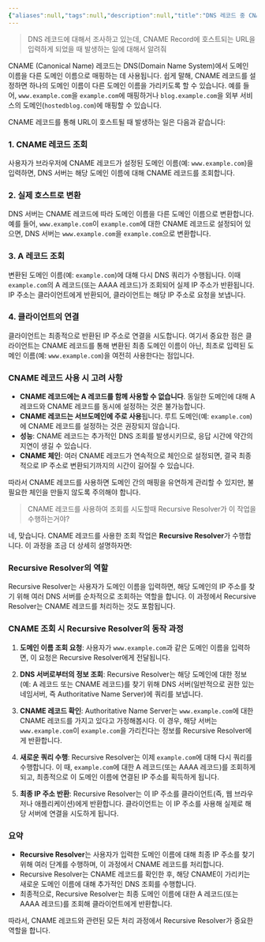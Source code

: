 ```yaml
---
{"aliases":null,"tags":null,"description":null,"title":"DNS 레코드 중 CNAME Record를 통해 URL이 호스트 될 때 발생하는 일","created":"2024-09-02T11:23:36","updated":"2024-09-02T11:23:57","dg-publish":true,"permalink":"/docs/DNS 레코드 중 CNAME Record를 통해 URL이 호스트 될 때 발생하는 일/","dgPassFrontmatter":true}
---
```



> DNS 레코드에 대해서 조사하고 있는데, CNAME Record에 호스트되는 URL을 입력하게 되었을 때 발생하는 일에 대해서 알려줘

CNAME (Canonical Name) 레코드는 DNS(Domain Name System)에서 도메인 이름을 다른 도메인 이름으로 매핑하는 데 사용됩니다. 쉽게 말해, CNAME 레코드를 설정하면 하나의 도메인 이름이 다른 도메인 이름을 가리키도록 할 수 있습니다. 예를 들어, `www.example.com`을 `example.com`에 매핑하거나 `blog.example.com`을 외부 서비스의 도메인(`hostedblog.com`)에 매핑할 수 있습니다.

CNAME 레코드를 통해 URL이 호스트될 때 발생하는 일은 다음과 같습니다:

### 1. CNAME 레코드 조회

사용자가 브라우저에 CNAME 레코드가 설정된 도메인 이름(예: `www.example.com`)을 입력하면, DNS 서버는 해당 도메인 이름에 대해 CNAME 레코드를 조회합니다. 

### 2. 실제 호스트로 변환

DNS 서버는 CNAME 레코드에 따라 도메인 이름을 다른 도메인 이름으로 변환합니다. 예를 들어, `www.example.com`이 `example.com`에 대한 CNAME 레코드로 설정되어 있으면, DNS 서버는 `www.example.com`을 `example.com`으로 변환합니다.

### 3. A 레코드 조회

변환된 도메인 이름(예: `example.com`)에 대해 다시 DNS 쿼리가 수행됩니다. 이때 `example.com`의 A 레코드(또는 AAAA 레코드)가 조회되어 실제 IP 주소가 반환됩니다. IP 주소는 클라이언트에게 반환되어, 클라이언트는 해당 IP 주소로 요청을 보냅니다.

### 4. 클라이언트의 연결

클라이언트는 최종적으로 반환된 IP 주소로 연결을 시도합니다. 여기서 중요한 점은 클라이언트는 CNAME 레코드를 통해 변환된 최종 도메인 이름이 아닌, 최초로 입력된 도메인 이름(예: `www.example.com`)을 여전히 사용한다는 점입니다.

### CNAME 레코드 사용 시 고려 사항

- **CNAME 레코드에는 A 레코드를 함께 사용할 수 없습니다**. 동일한 도메인에 대해 A 레코드와 CNAME 레코드를 동시에 설정하는 것은 불가능합니다.
- **CNAME 레코드는 서브도메인에 주로 사용**됩니다. 루트 도메인(예: `example.com`)에 CNAME 레코드를 설정하는 것은 권장되지 않습니다.
- **성능**: CNAME 레코드는 추가적인 DNS 조회를 발생시키므로, 응답 시간에 약간의 지연이 생길 수 있습니다.
- **CNAME 체인**: 여러 CNAME 레코드가 연속적으로 체인으로 설정되면, 결국 최종적으로 IP 주소로 변환되기까지의 시간이 길어질 수 있습니다.

따라서 CNAME 레코드를 사용하면 도메인 간의 매핑을 유연하게 관리할 수 있지만, 불필요한 체인을 만들지 않도록 주의해야 합니다.

> CNAME 레코드를 사용하여 조회를 시도할때 Recursive Resolver가 이 작업을 수행하는거야?

네, 맞습니다. CNAME 레코드를 사용한 조회 작업은 **Recursive Resolver**가 수행합니다. 이 과정을 조금 더 상세히 설명하자면:

### Recursive Resolver의 역할

Recursive Resolver는 사용자가 도메인 이름을 입력하면, 해당 도메인의 IP 주소를 찾기 위해 여러 DNS 서버를 순차적으로 조회하는 역할을 합니다. 이 과정에서 Recursive Resolver는 CNAME 레코드를 처리하는 것도 포함됩니다.

### CNAME 조회 시 Recursive Resolver의 동작 과정

1. **도메인 이름 조회 요청**: 사용자가 `www.example.com`과 같은 도메인 이름을 입력하면, 이 요청은 Recursive Resolver에게 전달됩니다.

2. **DNS 서버로부터의 정보 조회**: Recursive Resolver는 해당 도메인에 대한 정보(예: A 레코드 또는 CNAME 레코드)를 찾기 위해 DNS 서버(일반적으로 권한 있는 네임서버, 즉 Authoritative Name Server)에 쿼리를 보냅니다.

3. **CNAME 레코드 확인**: Authoritative Name Server는 `www.example.com`에 대한 CNAME 레코드를 가지고 있다고 가정해봅시다. 이 경우, 해당 서버는 `www.example.com`이 `example.com`을 가리킨다는 정보를 Recursive Resolver에게 반환합니다.

4. **새로운 쿼리 수행**: Recursive Resolver는 이제 `example.com`에 대해 다시 쿼리를 수행합니다. 이 때, `example.com`에 대한 A 레코드(또는 AAAA 레코드)를 조회하게 되고, 최종적으로 이 도메인 이름에 연결된 IP 주소를 획득하게 됩니다.

5. **최종 IP 주소 반환**: Recursive Resolver는 이 IP 주소를 클라이언트(즉, 웹 브라우저나 애플리케이션)에게 반환합니다. 클라이언트는 이 IP 주소를 사용해 실제로 해당 서버에 연결을 시도하게 됩니다.

### 요약

- **Recursive Resolver**는 사용자가 입력한 도메인 이름에 대해 최종 IP 주소를 찾기 위해 여러 단계를 수행하며, 이 과정에서 CNAME 레코드를 처리합니다.
- Recursive Resolver는 CNAME 레코드를 확인한 후, 해당 CNAME이 가리키는 새로운 도메인 이름에 대해 추가적인 DNS 조회를 수행합니다.
- 최종적으로, Recursive Resolver는 최종 도메인 이름에 대한 A 레코드(또는 AAAA 레코드)를 조회해 클라이언트에게 반환합니다.

따라서, CNAME 레코드와 관련된 모든 처리 과정에서 Recursive Resolver가 중요한 역할을 합니다.

